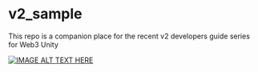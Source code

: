 # v2_sample
This repo is a companion place for the recent v2 developers guide series for Web3 Unity

[![IMAGE ALT TEXT HERE](https://img.youtube.com/vi/L84YT2PxEBo/0.jpg)](https://www.youtube.com/watch?v=L84YT2PxEBo)

